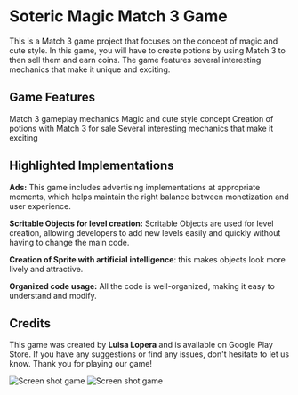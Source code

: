 # Soteric Magic Match 3 Game

This is a Match 3 game project that focuses on the concept of magic and cute style. In this game, you will have to create potions by using Match 3 to then sell them and earn coins. The game features several interesting mechanics that make it unique and exciting.

## Game Features
Match 3 gameplay mechanics
Magic and cute style concept
Creation of potions with Match 3 for sale
Several interesting mechanics that make it exciting

## Highlighted Implementations
**Ads:** This game includes advertising implementations at appropriate moments, which helps maintain the right balance between monetization and user experience.

**Scritable Objects for level creation:** Scritable Objects are used for level creation, allowing developers to add new levels easily and quickly without having to change the main code.

**Creation of Sprite with artificial intelligence**: this makes objects look more lively and attractive.

**Organized code usage:** All the code is well-organized, making it easy to understand and modify.

## Credits
This game was created by **Luisa Lopera**  and is available on Google Play Store. If you have any suggestions or find any issues, don't hesitate to let us know. Thank you for playing our game!

![Screen shot game](https://user-images.githubusercontent.com/77677153/232506629-a5247543-fa91-40b1-902d-11ce7b3107ae.PNG)
![Screen shot game](https://user-images.githubusercontent.com/77677153/232507546-94818ba8-1855-4a12-adc6-a774832d77bd.PNG)
